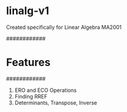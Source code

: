 # linalg-v1
Created specifically for Linear Algebra MA2001

############
# Features #
############

1. ERO and ECO Operations
2. Finding RREF
3. Determinants, Transpose, Inverse
